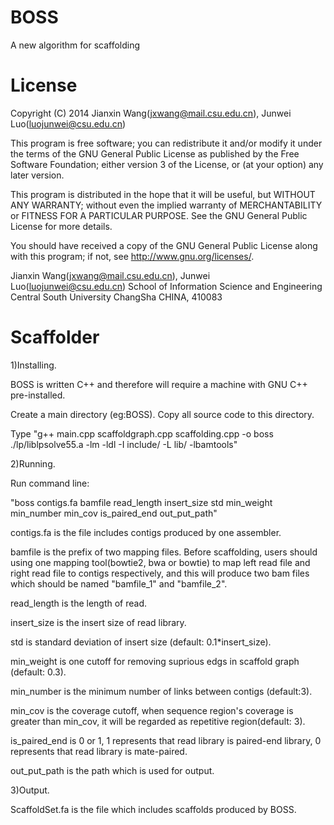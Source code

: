 # BOSS
A new algorithm for scaffolding

License
=========

Copyright (C) 2014 Jianxin Wang(jxwang@mail.csu.edu.cn), Junwei Luo(luojunwei@csu.edu.cn)

This program is free software; you can redistribute it and/or
modify it under the terms of the GNU General Public License
as published by the Free Software Foundation; either version 3
of the License, or (at your option) any later version.

This program is distributed in the hope that it will be useful,
but WITHOUT ANY WARRANTY; without even the implied warranty of
MERCHANTABILITY or FITNESS FOR A PARTICULAR PURPOSE.  See the
GNU General Public License for more details.

You should have received a copy of the GNU General Public License
along with this program; if not, see <http://www.gnu.org/licenses/>.

Jianxin Wang(jxwang@mail.csu.edu.cn), Junwei Luo(luojunwei@csu.edu.cn)
School of Information Science and Engineering
Central South University
ChangSha
CHINA, 410083


Scaffolder
=================

1)Installing.

BOSS is written C++ and therefore will require a machine with GNU C++ pre-installed.

Create a main directory (eg:BOSS). Copy all source code to this directory.

Type "g++ main.cpp scaffoldgraph.cpp scaffolding.cpp -o boss ./lp/liblpsolve55.a -lm -ldl -I include/ -L lib/ -lbamtools" 

2)Running.

Run command line: 

"boss contigs.fa bamfile read_length insert_size std min_weight min_number min_cov is_paired_end out_put_path"

contigs.fa is the file includes contigs produced by one assembler.

bamfile is the prefix of two mapping files. Before scaffolding, users should using one mapping tool(bowtie2, bwa or bowtie) to map left read file and right read file to contigs respectively, and this will produce two bam files which should be named "bamfile_1" and "bamfile_2".

read_length is the length of read.

insert_size is the insert size of read library.

std is standard deviation of insert size (default: 0.1*insert_size).

min_weight is one cutoff for removing suprious edgs in scaffold graph (default: 0.3).

min_number is the minimum number of links between contigs (default:3).

min_cov is the coverage cutoff, when sequence region's coverage is greater than min_cov, it will be regarded as repetitive region(default: 3). 

is_paired_end is 0 or 1, 1 represents that read library is paired-end library, 0 represents that read library is mate-paired.

out_put_path is the path which is used for output. 

3)Output.

ScaffoldSet.fa is the file which includes scaffolds produced by BOSS.
